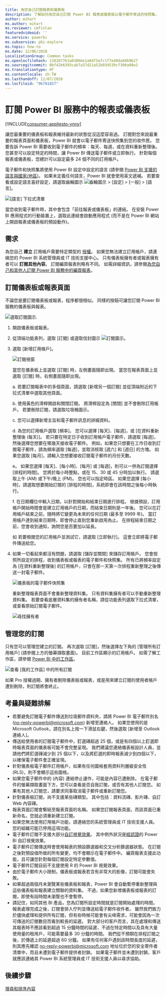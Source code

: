 ```yaml
---
title: 為您自己訂閱報表和儀表板
description: 了解如何為您自己訂閱 Power BI 報表或儀表板以電子郵件寄送的快照集。
author: mihart
ms.author: mihart
ms.reviewer: cmfinlan
featuredvideoid: ''
ms.service: powerbi
ms.subservice: pbi-explore
ms.topic: how-to
ms.date: 12/06/2020
LocalizationGroup: Common tasks
ms.openlocfilehash: 138107761a03866e1a04f5efc1f7e40da84b9627
ms.sourcegitcommit: 0bf42b6393cab7a37d21a52b934539cf300a08e2
ms.translationtype: HT
ms.contentlocale: zh-TW
ms.lasthandoff: 12/07/2020
ms.locfileid: "96781857"
---
```

# <a name="subscribe-to-a-report-or-dashboard-in-the-power-bi-service"></a>訂閱 Power BI 服務中的報表或儀表板 

[!INCLUDE[consumer-appliesto-ynny](../includes/consumer-appliesto-ynny.md)]


讓您最重要的儀表板和報表維持最新的狀態從沒這麼容易過。 訂閱對您來說最重要的報表頁面和儀表板，Power BI 就會以電子郵件寄送快照集到您的收件匣。 您要告訴 Power BI 需要收到電子郵件的頻率︰每天、每週，或在資料重新整理後。 您甚至可以設定特定的時間，讓 Power BI 傳送電子郵件或立即執行。  針對每個報表或儀表板，您總計可以設定最多 24 個不同的訂用帳戶。

電子郵件和快照集將使用 Power BI 設定中設定的語言 (請參閱 [Power BI 支援的語言與國家/地區](../fundamentals/supported-languages-countries-regions.md))。 如果未定義任何語言，Power BI 就會使用英文遞補。 若要查看或設定語言喜好設定，請選取齒輪圖示 ![齒輪圖示](./media/end-user-subscribe/power-bi-settings-icon.png) > [設定] > [一般] > [語言]。 

![[語言] 下拉式清單](./media/end-user-subscribe/power-bi-languages.png)

當您收到電子郵件時，其中會包含「前往報表或儀表板」的連結。 在安裝 Power BI 應用程式的行動裝置上，選取此連結會啟動應用程式 (而不是在 Power BI 網站上開啟報表或儀表板的預設動作)。


## <a name="requirements"></a>需求
為您自己 **建立** 訂用帳戶需要特定類型的 [授權](end-user-license.md)。 如果您無法建立訂用帳戶，請連絡您的 Power BI 系統管理員或 IT 技術支援中心。 只有儀表板擁有者或報表擁有者可以 **訂閱其他內容**。 訂閱編頁報表則略有不同。 如需詳細資訊，請參閱[為您自己和其他人訂閱 Power BI 服務中的編頁報表](paginated-reports-subscriptions.md)。 

## <a name="subscribe-to-a-dashboard-or-a-report-page"></a>訂閱儀表板或報表頁面
不論您是要訂閱儀表板或報表，程序都很相似。 同樣的按鈕可讓您訂閱 Power BI 服務的儀表板與報表。
 
![選取訂閱圖示](./media/end-user-subscribe/power-bi-subscribe.png).

1. 開啟儀表板或報表。
2. 從頂端功能表列，選取 [訂閱] 或選取信封圖示 ![訂閱圖示](./media/end-user-subscribe/power-bi-icon-envelope.png)。    
1. 選取 [新增訂用帳戶]。
   


   ![訂閱視窗](./media/end-user-subscribe/power-bi-emails-numbered.png)
    
    當您在儀表板上並選取 [訂閱] 時，左側畫面隨即出現。 當您在報表頁面上並選取 [訂閱] 時，右側畫面隨即出現。 
    
    a. 若要訂閱報表中的多個頁面，請選取 [新增另一個訂閱] 並從頂端附近的下拉式清單中選取其他頁面。

    b. 使用黃色的滑桿開啟和關閉訂閱。  將滑桿設定為 [關閉] 並不會刪除訂用帳戶。 若要刪除訂閱，請選取垃圾桶圖示。

    c. 您可以選擇新增主旨和電子郵件訊息的詳細資料。 

    d. 為您的訂用帳戶選取 [頻率]。  您可以選擇 [每天]、[每週]，或 [在資料重新整理後 (每天)]。  若只要在特定日子收到訂用帳戶電子郵件，請選取 [每週]，然後選擇您想要在哪幾天接收電子郵件。  例如，如果您只想要在工作日收到訂閱電子郵件，請為頻率選取 [每週]，並取消核取 [週六] 和 [週日] 的方塊。 如果您選取 [每月]，請輸入您想要接收訂閱電子郵件的月份天數。   

    e。 如果您選擇 [每天]、[每小時]、[每月] 或 [每週]，則可以一併為訂閱選擇 [排程的時間]。 您將於每小時整點，或在 15、30 或 45 分時加以執行。 請選取上午 (AM) 或下午/晚上 (PM)。 您也可以指定時區。 如果您選擇 [每小時]，請選取想要開始訂閱的 [排程的時間]，系統即會在該時間之後每小時執行。  

    f. 在日期欄位中輸入日期，以針對開始和結束日期進行排程。 根據預設，訂用帳戶開始時間會是建立訂用帳戶的日期，而結束日期則是一年後。 您可以在訂用帳戶結束之前，隨時將它變更為未來的任何日期 (最多至 9999 年)。 當訂用帳戶達到結束日期時，即會停止直到您重新啟用為止。  在排程結束日期之前，您會收到通知，詢問您是否要加以延長。     

    如 若要檢閱您的訂用帳戶並測試它，請選取 [立即執行]。  這會立即將電子郵件傳送給您。 

3. 如果一切看起來都沒有問題，請選取 [儲存並關閉] 來儲存訂用帳戶。 您會按照所設定的排程，收到儀表板或報表的電子郵件和快照集。 所有已將頻率設定為 [在資料重新整理後] 的訂用帳戶，只會在那一天第一次排程重新整理之後傳送一封電子郵件。
   
   ![儀表板的電子郵件快照集](media/end-user-subscribe/power-bi-subscription-email.png)
   
    重新整理報表頁面不會重新整理資料集。 只有資料集擁有者可以手動重新整理資料集。 若要查看底層資料集的擁有者名稱，請從功能表列選取下拉式清單，或查看原始訂閱電子郵件。
   
    ![尋找擁有者](./media/end-user-subscribe/power-bi-owner.png)


## <a name="manage-your-subscriptions"></a>管理您的訂閱
只有您可以管理您建立的訂閱。 再次選取 [訂閱]，然後選擇左下角的 [管理所有訂用帳戶] (請參閱上方的螢幕擷取畫面)。 目前工作區顯示的訂用帳戶。 如需了解工作區，請參閱 [Power BI 中的工作區](end-user-workspaces.md)。 

![查看 [我的工作區] 中的所有訂閱](./media/end-user-subscribe/power-bi-manage-subscriptions.png)

如果 Pro 授權過期、擁有者刪除儀表板或報表，或是用來建立訂閱的使用者帳戶遭到刪除，則訂閱將會終止。

## <a name="considerations-and-troubleshooting"></a>考量與疑難排解
* 若要避免訂閱電子郵件傳送到垃圾郵件資料夾，請將 Power BI 電子郵件別名 (no-reply-powerbi@microsoft.com) 新增至連絡人。 如果您使用的是 Microsoft Outlook，請在別名上按一下滑鼠右鍵，然後選取 [新增至 Outlook 連絡人]。 
* 傳送給使用者的訂閱電子郵件中，釘選磚超過 25 個，或是有四個以上釘選即時報表頁面的儀表板可能不會完整呈現。 我們建議您連絡儀表板設計人員，並請他們將釘選磚減少到 25 個以下，以及將釘選的即時報表減少到四個以下，以確保電子郵件會正確呈現。  
* 針對儀表板電子郵件訂用帳戶，如果有任何圖格套用資料列層級安全性 (RLS)，則不會顯示這些圖格。  
* 如果您電子郵件中的 (內容) 連結停止運作，可能是內容已遭刪除。 在電子郵件的螢幕擷取畫面下方，您可以查看是否自我訂閱，或否有其他人訂閱您。 如果有其他人訂閱您，請要求同事取消電子郵件或重新訂閱您。
* 針對儀表板訂閱，尚不支援某些磚類型。 其中包括：資料流磚、影片磚、自訂 Web 內容磚。 
* 報表頁面訂閱會繫結至報表頁面的名稱。 如果您訂閱報表頁面，而該頁面已重新命名，您就必須重新建立訂閱。
* 如果您無法使用訂用帳戶功能，請連絡您的系統管理員或 IT 技術支援人員。 您的組織可能已停用這項功能。  
* 電子郵件訂閱不支援大部分[自訂視覺效果](../developer/visuals/power-bi-custom-visuals.md)。  其中例外狀況是[經認證](../developer/visuals/power-bi-custom-visuals-certified.md)的 Power BI 自訂視覺效果。    
* 電子郵件訂閱傳送時會使用報表的預設篩選器和交叉分析篩選器狀態。 在訂閱之後對預設值所做的所有變更，均不會顯示在電子郵件中。 編頁報表支援此功能，且可讓您針對每個訂閱設定特定參數值。  
* 電子郵件訂閱目前不支援使用 R 的 Power BI 視覺效果。  
* 由於電子郵件大小限制，儀表板或報表若含有非常大的影像，訂閱可能會失敗。    
* 如果超過兩個月未瀏覽某些儀表板和報表，Power BI 會自動暫停重新整理與這些儀表板和報表建立關聯的資料集。  不過，如果您新增儀表板或報表的訂閱，即使有段時間未瀏覽也不會暫停。
* 請記住，如同其他 BI 產品，您為訂閱所設定時間就是訂閱開始處理的時間。  報表處理完成之後，訂閱會排入佇列並傳送給電子郵件收件者。  雖然我們致力於儘快處理和提供所有訂閱，但有些時候可能會有尖峰需求，可能會因為一次可傳送的訂閱數目而看到較長的延遲。  對大部分的客戶而言，其在處理和傳送其報表時不應該看到超過 15 分鐘時間的延遲，不過在特定時間以及具有大量使用量的租用戶，可能需要最多 30 分鐘的時間。  我們從不預期在排程訂閱之後，於傳遞上的延遲超過 60 分鐘。  如果有任何客戶遇到該時間長度的延遲，則其應先確認 no-reply-powerbi@microsoft.com 地址位於您的安全寄件者清單中，而且未遭到電子郵件提供者封鎖。  如果電子郵件並未遭到封鎖，客戶就應該連絡其 Power BI 系統管理員或 IT 技術支援人員以尋求協助。

## <a name="next-steps"></a>後續步驟

[搜尋和排序內容](end-user-search-sort.md)
